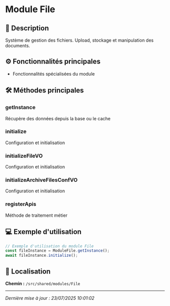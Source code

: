 # Module File

## 📖 Description

Système de gestion des fichiers. Upload, stockage et manipulation des documents.

## ⚙️ Fonctionnalités principales

- Fonctionnalités spécialisées du module



## 🛠️ Méthodes principales

### getInstance
Récupère des données depuis la base ou le cache

### initialize
Configuration et initialisation

### initializeFileVO
Configuration et initialisation

### initializeArchiveFilesConfVO
Configuration et initialisation

### registerApis
Méthode de traitement métier



## 💻 Exemple d'utilisation

```typescript
// Exemple d'utilisation du module File
const fileInstance = ModuleFile.getInstance();
await fileInstance.initialize();
```

## 📍 Localisation

**Chemin :** `/src/shared/modules/File`

---

*Dernière mise à jour : 23/07/2025 10:01:02*
